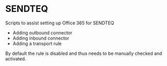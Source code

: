 # SENDTEQ

Scripts to assist setting up Office 365 for SENDTEQ
- Adding outbound connector
- Adding inbound connector
- Adding a transport rule

By default the rule is disabled and thus needs to be manually checked and activated.
